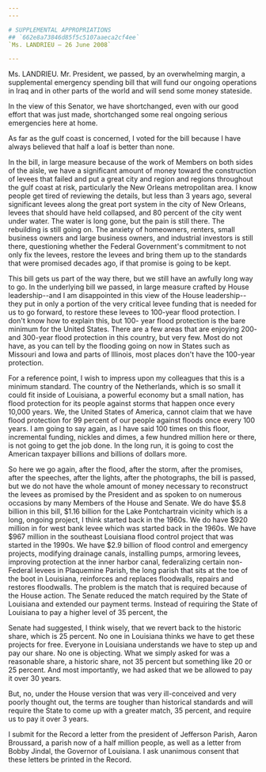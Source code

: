 ```yaml
---
---

# SUPPLEMENTAL APPROPRIATIONS
## `662e8a73846d85f5c5107aaeca2cf4ee`
`Ms. LANDRIEU — 26 June 2008`

---
```



Ms. LANDRIEU. Mr. President, we passed, by an overwhelming margin, a 
supplemental emergency spending bill that will fund our ongoing 
operations in Iraq and in other parts of the world and will send some 
money stateside.

In the view of this Senator, we have shortchanged, even with our good 
effort that was just made, shortchanged some real ongoing serious 
emergencies here at home.

As far as the gulf coast is concerned, I voted for the bill because I 
have always believed that half a loaf is better than none.

In the bill, in large measure because of the work of Members on both 
sides of the aisle, we have a significant amount of money toward the 
construction of levees that failed and put a great city and region and 
regions throughout the gulf coast at risk, particularly the New Orleans 
metropolitan area. I know people get tired of reviewing the details, 
but less than 3 years ago, several significant levees along the great 
port system in the city of New Orleans, levees that should have held 
collapsed, and 80 percent of the city went under water. The water is 
long gone, but the pain is still there. The rebuilding is still going 
on. The anxiety of homeowners, renters, small business owners and large 
business owners, and industrial investors is still there, questioning 
whether the Federal Government's commitment to not only fix the levees, 
restore the levees and bring them up to the standards that were 
promised decades ago, if that promise is going to be kept.

This bill gets us part of the way there, but we still have an awfully 
long way to go. In the underlying bill we passed, in large measure 
crafted by House leadership--and I am disappointed in this view of the 
House leadership--they put in only a portion of the very critical levee 
funding that is needed for us to go forward, to restore these levees to 
100-year flood protection. I don't know how to explain this, but 100-
year flood protection is the bare minimum for the United States. There 
are a few areas that are enjoying 200- and 300-year flood protection in 
this country, but very few. Most do not have, as you can tell by the 
flooding going on now in States such as Missouri and Iowa and parts of 
Illinois, most places don't have the 100-year protection.

For a reference point, I wish to impress upon my colleagues that this 
is a minimum standard. The country of the Netherlands, which is so 
small it could fit inside of Louisiana, a powerful economy but a small 
nation, has flood protection for its people against storms that happen 
once every 10,000 years. We, the United States of America, cannot claim 
that we have flood protection for 99 percent of our people against 
floods once every 100 years. I am going to say again, as I have said 
100 times on this floor, incremental funding, nickles and dimes, a few 
hundred million here or there, is not going to get the job done. In the 
long run, it is going to cost the American taxpayer billions and 
billions of dollars more.

So here we go again, after the flood, after the storm, after the 
promises, after the speeches, after the lights, after the photographs, 
the bill is passed, but we do not have the whole amount of money 
necessary to reconstruct the levees as promised by the President and as 
spoken to on numerous occasions by many Members of the House and 
Senate. We do have $5.8 billion in this bill, $1.16 billion for the 
Lake Pontchartrain vicinity which is a long, ongoing project, I think 
started back in the 1960s. We do have $920 million in for west bank 
levee which was started back in the 1960s. We have $967 million in the 
southeast Louisiana flood control project that was started in the 
1990s. We have $2.9 billion of flood control and emergency projects, 
modifying drainage canals, installing pumps, armoring levees, improving 
protection at the inner harbor canal, federalizing certain non-Federal 
levees in Plaquemine Parish, the long parish that sits at the toe of 
the boot in Louisiana, reinforces and replaces floodwalls, repairs and 
restores floodwalls. The problem is the match that is required because 
of the House action. The Senate reduced the match required by the State 
of Louisiana and extended our payment terms. Instead of requiring the 
State of Louisiana to pay a higher level of 35 percent, the


Senate had suggested, I think wisely, that we revert back to the 
historic share, which is 25 percent. No one in Louisiana thinks we have 
to get these projects for free. Everyone in Louisiana understands we 
have to step up and pay our share. No one is objecting. What we simply 
asked for was a reasonable share, a historic share, not 35 percent but 
something like 20 or 25 percent. And most importantly, we had asked 
that we be allowed to pay it over 30 years.

But, no, under the House version that was very ill-conceived and very 
poorly thought out, the terms are tougher than historical standards and 
will require the State to come up with a greater match, 35 percent, and 
require us to pay it over 3 years.

I submit for the Record a letter from the president of Jefferson 
Parish, Aaron Broussard, a parish now of a half million people, as well 
as a letter from Bobby Jindal, the Governor of Louisiana. I ask 
unanimous consent that these letters be printed in the Record.
